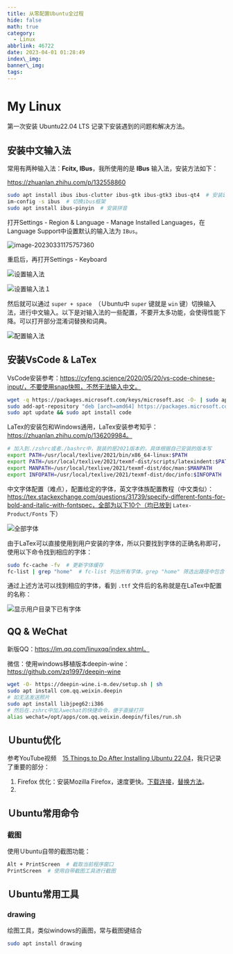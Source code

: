 ```yaml
---
title: 从零配置Ubuntu全过程
hide: false
math: true
category:
  - Linux
abbrlink: 46722
date: 2023-04-01 01:28:49
index\_img:
banner\_img:
tags:
---
```


# My Linux

第一次安装 Ubuntu22.04 LTS 记录下安装遇到的问题和解决方法。

## 安装中文输入法

常用有两种输入法：**Fcitx, IBus**，我所使用的是 **IBus** 输入法，安装方法如下：

https://zhuanlan.zhihu.com/p/132558860

```sh
sudo apt install ibus ibus-clutter ibus-gtk ibus-gtk3 ibus-qt4  # 安装ibus框架
im-config -s ibus  # 切换ibus框架
sudo apt install ibus-pinyin  # 安装拼音
```

打开Settings - Region & Language - Manage Installed Languages，在Language Support中设置默认的输入法为 `IBus`。

![image-20230331175757360](/figures/Ubuntu_setup.assets/选择IBus作为默认输入法.png)

重启后，再打开Settings - Keyboard

![设置输入法](/figures/Ubuntu_setup.assets/设置输入法.png)

![设置输入法１](/figures/Ubuntu_setup.assets/设置输入法１.png)

然后就可以通过 `super + space`　（Ｕbuntu中 `super` 键就是 `win` 键）切换输入法，进行中文输入。以下是对输入法的一些配置，不要开太多功能，会使得性能下降。可以打开部分混淆词替换和词典。

![配置输入法](/figures/Ubuntu_setup.assets/配置输入法１.png)

## 安装VsCode & LaTex

VsCode安装参考：https://cyfeng.science/2020/05/20/vs-code-chinese-input/，不要使用snap快照，不然无法输入中文。

```sh
wget -q https://packages.microsoft.com/keys/microsoft.asc -O- | sudo apt-key add -
sudo add-apt-repository "deb [arch=amd64] https://packages.microsoft.com/repos/vscode stable main"
sudo apt update && sudo apt install code
```

LaTex的安装包和Windows通用，LaTex安装参考知乎：https://zhuanlan.zhihu.com/p/136209984。

```sh
# 加入到./zshrc或者./bashrc中，我装的是2021版本的，具体根据自己安装的版本写
export PATH=/usr/local/texlive/2021/bin/x86_64-linux:$PATH
export PATH=/usr/local/texlive/2021/texmf-dist/scripts/latexindent:$PATH
export MANPATH=/usr/local/texlive/2021/texmf-dist/doc/man:$MANPATH
export INFOPATH=/usr/local/texlive/2021/texmf-dist/doc/info:$INFOPATH
```

中文字体配置（难点），配置给定的字体，英文字体族配置教程（中文类似）：https://tex.stackexchange.com/questions/31739/specify-different-fonts-for-bold-and-italic-with-fontspec，全部为以下10个（均已放到 `Latex-Product/Fonts` 下）

![全部字体](/figures/Ubuntu_setup.assets/全部字体.png)

由于LaTex可以直接使用到用户安装的字体，所以只要找到字体的正确名称即可，使用以下命令找到相应的字体：

```sh
sudo fc-cache -fv  # 更新字体缓存
fc-list | grep "home"  # fc-list 列出所有字体，grep "home" 筛选出路径中包含 "home" 的字体
```

通过上述方法可以找到相应的字体，看到 `.ttf` 文件后的名称就是在LaTex中配置的名称：

![显示用户目录下已有字体](/figures/Ubuntu_setup.assets/显示已有字体.png)

## QQ & WeChat

新版QQ：https://im.qq.com/linuxqq/index.shtml。

微信：使用windows移植版本deepin-wine：https://github.com/zq1997/deepin-wine

```sh
wget -O- https://deepin-wine.i-m.dev/setup.sh | sh
sudo apt install com.qq.weixin.deepin
# 如无法发送照片
sudo apt install libjpeg62:i386
# 然后在.zshrc中加入wechat的快捷命令，便于直接打开
alias wechat=/opt/apps/com.qq.weixin.deepin/files/run.sh
```

## Ｕbuntu优化

参考YouTube视频　[15 Things to Do After Installing Ubuntu 22.04](https://www.youtube.com/watch?v=Cu4hrOYRt0c&t=217s)，我只记录了重要的部分：

1. Firefox 优化：安装Mozilla Firefox，速度更快。[下载连接](https://www.mozilla.org/en-US/firefox/new/)，[替换方法](https://support.mozilla.org/en-US/kb/install-firefox-linux#w_install-firefox-from-mozilla-builds-for-advanced-users)。
2. 

## Ｕbuntu常用命令

### 截图

使用Ｕbuntu自带的截图功能：

```sh
Alt + PrintScreen  # 截取当前程序窗口
PrintScreen  # 使用自带截图工具进行截图
```

## Ｕbuntu常用工具

### drawing

绘图工具，类似windows的画图，常与截图键结合

```sh
sudo apt install drawing
```


